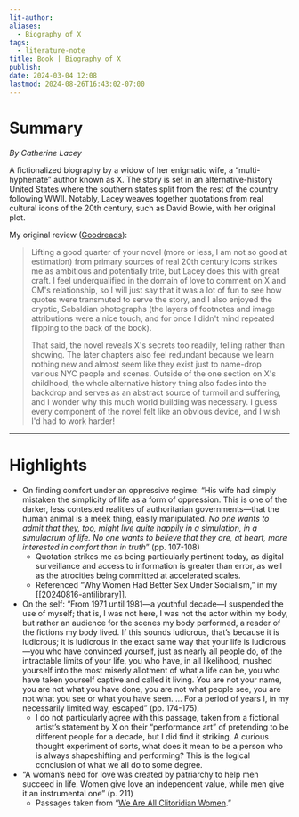 ```yaml
---
lit-author: 
aliases:
  - Biography of X
tags:
  - literature-note
title: Book | Biography of X
publish: 
date: 2024-03-04 12:08
lastmod: 2024-08-26T16:43:02-07:00
---
```

# Summary

*By Catherine Lacey*

A fictionalized biography by a widow of her enigmatic wife, a “multi-hyphenate” author known as X. The story is set in an alternative-history United States where the southern states split from the rest of the country following WWII. Notably, Lacey weaves together quotations from real cultural icons of the 20th century, such as David Bowie, with her original plot.

My original review ([Goodreads](https://www.goodreads.com/user/show/83827426-bonnie)):

> Lifting a good quarter of your novel (more or less, I am not so good at estimation) from primary sources of real 20th century icons strikes me as ambitious and potentially trite, but Lacey does this with great craft. I feel underqualified in the domain of love to comment on X and CM's relationship, so I will just say that it was a lot of fun to see how quotes were transmuted to serve the story, and I also enjoyed the cryptic, Sebaldian photographs (the layers of footnotes and image attributions were a nice touch, and for once I didn't mind repeated flipping to the back of the book).  
>
>That said, the novel reveals X's secrets too readily, telling rather than showing. The later chapters also feel redundant because we learn nothing new and almost seem like they exist just to name-drop various NYC people and scenes. Outside of the one section on X's childhood, the whole alternative history thing also fades into the backdrop and serves as an abstract source of turmoil and suffering, and I wonder why this much world building was necessary. I guess every component of the novel felt like an obvious device, and I wish I'd had to work harder!

---
# Highlights

- On finding comfort under an oppressive regime: “His wife had simply mistaken the simplicity of life as a form of oppression. This is one of the darker, less contested realities of authoritarian governments—that the human animal is a meek thing, easily manipulated. *No one wants to admit that they, too, might live quite happily in a simulation, in a simulacrum of life. No one wants to believe that they are, at heart, more interested in comfort than in truth*” (pp. 107-108) 
	- Quotation strikes me as being particularly pertinent today, as digital surveillance and access to information is greater than error, as well as the atrocities being committed at accelerated scales.
	- Referenced “Why Women Had Better Sex Under Socialism,” in my [[20240816-antilibrary]].
- On the self: “From 1971 until 1981—a youthful decade—I suspended the use of myself; that is, I was not here, I was not the actor within my body, but rather an audience for the scenes my body performed, a reader of the fictions my body lived. If this sounds ludicrous, that’s because it is ludicrous; it is ludicrous in the exact same way that your life is ludicrous—you who have convinced yourself, just as nearly all people do, of the intractable limits of your life, you who have, in all likelihood, mushed yourself into the most miserly allotment of what a life can be, you who have taken yourself captive and called it living. You are not your name, you are not what you have done, you are not what people see, you are not what you see or what you have seen. … For a period of years I, in my necessarily limited way, escaped” (pp. 174-175).
	- I do not particularly agree with this passage, taken from a fictional artist’s statement by X on their “performance art” of pretending to be different people for a decade, but I did find it striking. A curious thought experiment of sorts, what does it mean to be a person who is always shapeshifting and performing? This is the logical conclusion of what we all do to some degree.
- “A woman’s need for love was created by patriarchy to help men succeed in life. Women give love an independent value, while men give it an instrumental one” (p. 211)
	- Passages taken from “[We Are All Clitoridian Women](https://www.e-flux.com/journal/47/60057/we-are-all-clitoridian-women-notes-on-carla-lonzi-s-legacy/).”